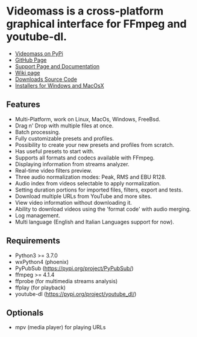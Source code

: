 # **Videomass** is a cross-platform graphical interface for FFmpeg and youtube-dl.

* [Videomass on PyPi](https://pypi.org/project/videomass/)
* [GitHub Page](https://github.com/jeanslack/Videomass)
* [Support Page and Documentation](http://jeanslack.github.io/Videomass)
* [Wiki page](https://github.com/jeanslack/Videomass/wiki)
* [Downloads Source Code](https://github.com/jeanslack/Videomass/releases)
* [Installers for Windows and MacOsX](https://sourceforge.net/projects/videomass2/)

## Features

- Multi-Platform, work on Linux, MacOs, Windows, FreeBsd.
- Drag n' Drop with multiple files at once.
- Batch processing.
- Fully customizable presets and profiles.
- Possibility to create your new presets and profiles from scratch.
- Has useful presets to start with.
- Supports all formats and codecs available with FFmpeg.
- Displaying information from streams analyzer.
- Real-time video filters preview.
- Three audio normalization modes: Peak, RMS and EBU R128.
- Audio index from videos selectable to apply normalization.
- Setting duration portions for imported files, filters, export and tests.
- Download multiple URLs from YouTube and more sites.
- View video information without downloading it.
- Ability to download videos using the 'format code' with audio merging.
- Log management.
- Multi language (English and Italian Languages support for now).

## Requirements

- Python3  >= 3.7.0
- wxPython4 (phoenix)
- PyPubSub (https://pypi.org/project/PyPubSub/)
- ffmpeg >= 4.1.4
- ffprobe (for multimedia streams analysis)
- ffplay (for playback)
- youtube-dl (https://pypi.org/project/youtube_dl/)

## Optionals

- mpv (media player) for playing URLs



